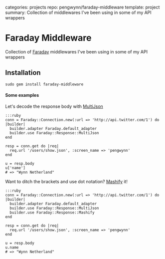 categories: projects
repo: pengwynn/faraday-middleware
template: project
summary: Collection of middlewares I've been using in some of my API wrappers

# Faraday Middleware

Collection of [Faraday](http://github.com/technoweenie/faraday) middlewares I've been using in some of my API wrappers
<!--more -->

## Installation

    sudo gem install faraday-middleware
    

#### Some examples

Let's decode the response body with [MultiJson](http://github.com/intridea/multi_json)
    
    :::ruby
    conn = Faraday::Connection.new(:url => 'http://api.twitter.com/1') do |builder|
      builder.adapter Faraday.default_adapter
      builder.use Faraday::Response::MultiJson
    end

    resp = conn.get do |req|
      req.url '/users/show.json', :screen_name => 'pengwynn'
    end

    u = resp.body
    u['name']
    # => "Wynn Netherland"
    

Want to ditch the brackets and use dot notation? [Mashify](http://github.com/intridea/hashie) it!

    :::ruby
    conn = Faraday::Connection.new(:url => 'http://api.twitter.com/1') do |builder|
      builder.adapter Faraday.default_adapter
      builder.use Faraday::Response::MultiJson
      builder.use Faraday::Response::Mashify
    end

    resp = conn.get do |req|
      req.url '/users/show.json', :screen_name => 'pengwynn'
    end

    u = resp.body
    u.name
    # => "Wynn Netherland"